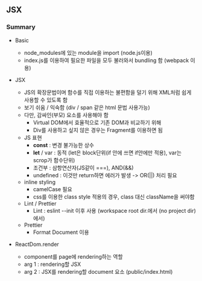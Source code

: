 ## JSX

### Summary
- Basic
    - node_modules에 있는 module을 import (node.js이용)
    - index.js를 이용하여 필요한 파일을 모두 불러와서 bundling 함 (webpack 이용)
- JSX
    - JS의 확장문법이며 함수를 직접 이용하는 불편함을 덜기 위해 XML처럼 쉽게 사용할 수 있도록 함
    - 보기 쉬움 / 익숙함 (div / span 같은 html 문법 사용가능)
    - 다만, 감싸인(부모) 요소를 사용해야 함
        - Virtual DOM에서 효율적으로 기존 DOM과 비교하기 위해
        - Div를 사용하고 싶지 않은 경우는 Fragment를 이용하면 됨
    - JS 표현
        - **const** : 변경 불가능한 상수
        - **let** / var : 동적 (let은 block단위(if 안에 쓰면 if안에만 적용), var는 scrop가 함수단위)
        - 조건부 : 삼항연산자(JS같이 ===), AND(&&)
        - undefined : 이것만 return하면 에러가 발생 -> OR(||) 처리 필요
    - inline styling
        - camelCase 필요
        - css를 이용한 class style 적용의 경우, class 대신 className을 써야함
    - Lint / Prettier
        - Lint : eslint --init 이후 사용 (workspace root dir.에서 (no project dir)에서)
    - Prettier
        - Format Document 이용
        

- ReactDom.render
    - component를 page에 rendering하는 역할
    - arg 1 : rendering할 JSX
    - arg 2 : JSX를 rendering할 document 요소 (public/index.html)

